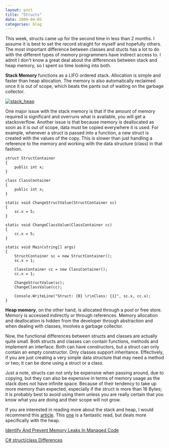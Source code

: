 ```yaml
---
layout: post
title: "Structs"
date: 2009-04-05
categories: blog
---
```


This week, structs came up for the second time in less than 2 months. I assume it is best to set the record straight for myself and hopefully others. The most important difference between classes and stucts has a lot to do with the different types of memory programmers have indirect access to. I admit I don't know a great deal about the differences between stack and heap memory, so I spent so time looking into both.

**Stack Memory** functions as a LIFO ordered stack. Allocation is simple and faster than heap allocation. The memory is also automatically reclaimed once it is out of scope, which beats the pants out of waiting on the garbage collector.

[![stack_heap](http://lh3.ggpht.com/_VrsVJGFhz4c/SprO4V3LPQI/AAAAAAAABq8/6Nz8CPSG6ls/stack_heap_thumb%5B2%5D.png?imgmax=800 "stack_heap")](http://lh5.ggpht.com/_VrsVJGFhz4c/SprO3yHjvWI/AAAAAAAABq4/NIdIKWF38o4/s1600-h/stack_heap%5B4%5D.png)

One major issue with the stack memory is that if the amount of memory required is significant and overruns what is available, you will get a stackoverflow. Another issue is that because memory is deallocated as soon as it is out of scope, data must be copied everywhere it is used. For example, whenever a struct is passed into a function, a new struct is created with the values of the copy. This is slower than just handling a reference to the memory and working with the data structure (class) in that fashion.

```
struct StructContainer
{
    public int x;
}

class ClassContainer
{
    public int x;
}

static void ChangeStructValue(StructContainer sc)
{
    sc.x = 5;
}

static void ChangeClassValue(ClassContainer cc)
{
    cc.x = 5;
}

static void Main(string[] args)
{
    StructContainer sc = new StructContainer();
    sc.x = 1;

    ClassContainer cc = new ClassContainer();
    cc.x = 1;

    ChangeStructValue(sc);
    ChangeClassValue(cc);

    Console.WriteLine("Struct: {0} \r\nClass: {1}", sc.x, cc.x);
}
```

**Heap memory**, on the other hand, is allocated through a pool or free store. Memory is accessed indirectly or through references. Memory allocation and deallocation is hidden from the developer through abstraction and when dealing with classes, involves a garbage collector.

Now, the functional differences between structs and classes are actually quite small. Both structs and classes can contain functions, methods and implement an interface. Both can have constructors, but a struct can only contain an empty constructor. Only classes support inheritance. Effectively, if you are just creating a very simple data structure that may need a method or two; it can be done using a struct or a class.

Just a note, structs can not only be expensive when passing around, due to copying, but they can also be expensive in terms of memory usage as the stack does not have infinite space. Because of their tendency to take up more memory than expected, especially if the struct is more than 16 Bytes; it is probably best to avoid using them unless you are really certain that you know what you are doing and their scope will not grow.

If you are interested in reading more about the stack and heap, I would recommend this [article](http://www.c-sharpcorner.com/UploadFile/rmcochran/csharp_memory01122006130034PM/csharp_memory.aspx?ArticleID=9adb0e3c-b3f6-40b5-98b5-413b6d348b91). This [one](http://www.simple-talk.com/dotnet/.net-framework/the-dangers-of-the-large-object-heap/) is a fantastic read, but deals more specifically with the heap.

[Identify And Prevent Memory Leaks In Managed Code](http://msdn.microsoft.com/en-us/magazine/cc163491.aspx)

[C# struct/class Differences](http://www.jaggersoft.com/pubs/StructsVsClasses.htm)
